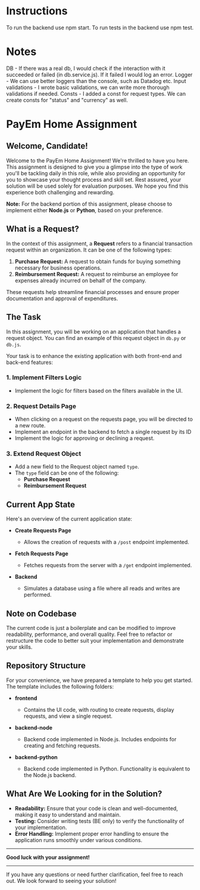# Instructions

To run the backend use npm start.
To run tests in the backend use npm test.

# Notes

DB - If there was a real db, I would check if the interaction with it succeeded or failed (in db.service.js). If it failed I would log an error.
Logger - We can use better loggers than the console, such as Datadog etc.
Input validations - I wrote basic validations, we can write more thorough validations if needed.
Consts - I added a const for request types. We can create consts for "status" and "currency" as well.

# PayEm Home Assignment

## Welcome, Candidate!

Welcome to the PayEm Home Assignment! We're thrilled to have you here. This assignment is designed to give you a glimpse into the type of work you'll be tackling daily in this role, while also providing an opportunity for you to showcase your thought process and skill set. Rest assured, your solution will be used solely for evaluation purposes. We hope you find this experience both challenging and rewarding.

**Note:** For the backend portion of this assignment, please choose to implement either **Node.js** or **Python**, based on your preference.

## What is a Request?

In the context of this assignment, a **Request** refers to a financial transaction request within an organization. It can be one of the following types:

1. **Purchase Request:** A request to obtain funds for buying something necessary for business operations.
2. **Reimbursement Request:** A request to reimburse an employee for expenses already incurred on behalf of the company.

These requests help streamline financial processes and ensure proper documentation and approval of expenditures.

## The Task

In this assignment, you will be working on an application that handles a request object. You can find an example of this request object in `db.py` or `db.js`.

Your task is to enhance the existing application with both front-end and back-end features:

### 1. Implement Filters Logic

- Implement the logic for filters based on the filters available in the UI.

### 2. Request Details Page

- When clicking on a request on the requests page, you will be directed to a new route.
- Implement an endpoint in the backend to fetch a single request by its ID
- Implement the logic for approving or declining a request.

### 3. Extend Request Object

- Add a new field to the Request object named `type`.
- The `type` field can be one of the following:
  - **Purchase Request**
  - **Reimbursement Request**

## Current App State

Here's an overview of the current application state:

- **Create Requests Page**
  - Allows the creation of requests with a `/post` endpoint implemented.

- **Fetch Requests Page**
  - Fetches requests from the server with a `/get` endpoint implemented.

- **Backend**
  - Simulates a database using a file where all reads and writes are performed.

## Note on Codebase

The current code is just a boilerplate and can be modified to improve readability, performance, and overall quality. Feel free to refactor or restructure the code to better suit your implementation and demonstrate your skills.

## Repository Structure

For your convenience, we have prepared a template to help you get started. The template includes the following folders:

- **frontend**
  - Contains the UI code, with routing to create requests, display requests, and view a single request.

- **backend-node**
  - Backend code implemented in Node.js. Includes endpoints for creating and fetching requests.

- **backend-python**
  - Backend code implemented in Python. Functionality is equivalent to the Node.js backend.

## What Are We Looking for in the Solution?

- **Readability:** Ensure that your code is clean and well-documented, making it easy to understand and maintain.
- **Testing:** Consider writing tests (BE only) to verify the functionality of your implementation.
- **Error Handling:** Implement proper error handling to ensure the application runs smoothly under various conditions.

---

**Good luck with your assignment!**

---

If you have any questions or need further clarification, feel free to reach out. We look forward to seeing your solution!
